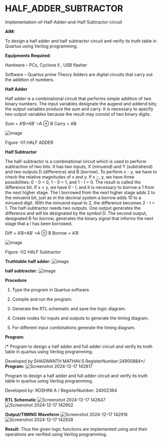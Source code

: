 # HALF_ADDER_SUBTRACTOR

Implementation-of-Half-Adder-and-Half Subtractor-circuit

**AIM:**

To design a half adder and half subtractor circuit and verify its truth table in Quartus using Verilog programming.

**Equipments Required:**

Hardware – PCs, Cyclone II , USB flasher 

Software – Quartus prime Theory Adders are digital circuits that carry out the addition of numbers.

**Half Adder**

Half adder is a combinational circuit that performs simple addition of two binary numbers. The input variables designate the augend and addend bits; the output variables produce the sum and carry. It is necessary to specify two output variables because the result may consist of two binary digits.

Sum = A’B+AB’ =A ⊕ B Carry = AB

![image](https://github.com/naavaneetha/HALF_ADDER_SUBTRACTOR/assets/154305477/bd4a0b2c-cdbc-4184-ab08-81578f121e1f)

Figure -01 HALF ADDER

**Half Subtractor**

The half-subtractor is a combinational circuit which is used to perform subtraction of two bits. It has two inputs, X (minuend) and Y (subtrahend) and two outputs D (difference) and B (borrow). To perform x - y, we have to check the relative magnitudes of x and y. If x ;;, y, we have three possibilities: 0 - 0 = 0, 1 - 0 = 1, and 1 - I = 0. The result is called the difference bit. If x < y, we have 0 - I, and it is necessary to borrow a 1 from the next higher stage. The I borrowed from the next higher stage adds 2 to the minuend bit, just as in the decimal system a borrow adds 10 to a minuend digit. With the minuend equal to 2, the difference becomes 2 - I = 1. The half-subtractor needs two outputs. One output generates the difference and will be designated by the symbol D. The second output, designated B for borrow, generates the binary signal that informs the next stage that a I has been borrowed. 

Diff = A’B+AB’ =A ⊕ B
Borrow = A’B

 ![image](https://github.com/naavaneetha/HALF_ADDER_SUBTRACTOR/assets/154305477/d76b099c-513f-4e7c-843a-e2fd028a531a)

Figure -02 HALF Subtractor

**Truthtable**
**half adder:**
![image](https://github.com/user-attachments/assets/43983dae-03bd-490e-9103-183f156dd15b)

**half subtractor:**
![image](https://github.com/user-attachments/assets/0e80b7d3-6228-451b-81b0-28088dbaab18)

**Procedure**

1.	Type the program in Quartus software.

2.	Compile and run the program.

3.	Generate the RTL schematic and save the logic diagram.

4.	Create nodes for inputs and outputs to generate the timing diagram.

5.	For different input combinations generate the timing diagram.


**Program:**

/* Program to design a half adder and full adder circuit and verify its truth table in quartus using Verilog programming.

Developed by:SHASWANTH MATHAV.S RegisterNumber:24900884*/
**Program:**
![Screenshot 2024-12-17 142817](https://github.com/user-attachments/assets/b0afd1d0-22d1-4b36-827b-c670b065466c)

Program to design a half adder and full adder circuit and verify its truth table in quartus using Verilog programming.

Developed by: ROSHINI A /  RegisterNumber: 24002364

**RTL Schematic**
![Screenshot 2024-12-17 142847](https://github.com/user-attachments/assets/aeccaddf-33dc-451e-8a79-6d40c9dc35cb)
![Screenshot 2024-12-17 142902](https://github.com/user-attachments/assets/26c1d97c-07c8-4bdb-adab-3f482a1f99b7)


**Output/TIMING Waveform**
![Screenshot 2024-12-17 142916](https://github.com/user-attachments/assets/08678c4c-afbf-4c77-a37b-55deb7a77dfd)
![Screenshot 2024-12-17 142928](https://github.com/user-attachments/assets/f73dd3e7-7baa-4db4-baa7-9fa8f744c903)


**Result:**
Thus the given logic functions are implemented using and their operations are verified using Verilog programming.


